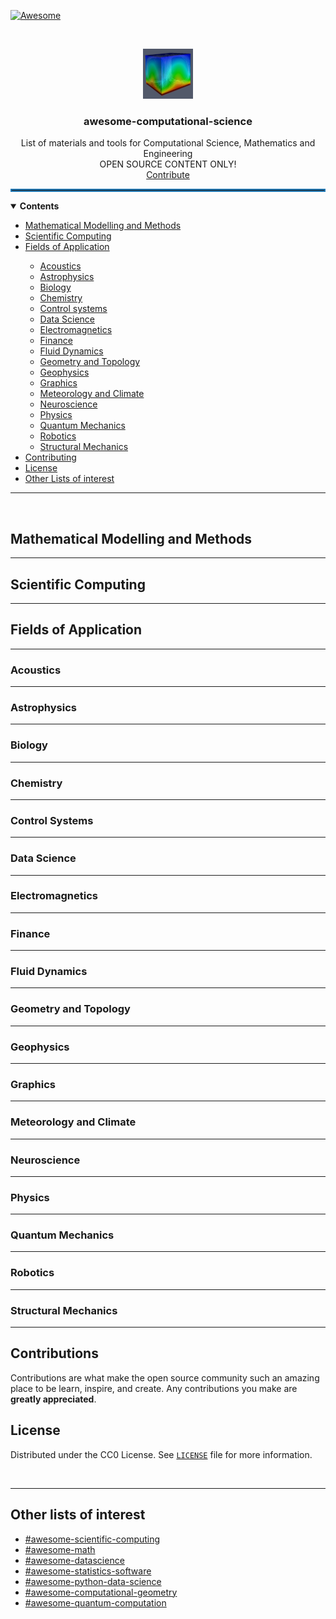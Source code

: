 [![Awesome](https://awesome.re/badge.svg)](https://awesome.re)

<!-- PROJECT LOGO -->
<br />
<p align="center">
  <a href="https://github.com/ashwin-nayak/awesome-computational-science">
    <img src="images/logo.png" alt="Logo" width="80" height="80">
  </a>

  <h3 align="center"> <b> awesome-computational-science </b> </h3>

  <p align="center">
    List of materials and tools for Computational Science, Mathematics and Engineering
    <br />
    OPEN SOURCE CONTENT ONLY!
    <br />
    <a href="https://github.com/ashwin-nayak/awesome-computational-science/issues">Contribute</a>
  </p>
</p>

<hr style="border:2px solid #1F77B4" color=#1F77B4 > </hr>

<!-- TABLE OF CONTENTS -->
<details open="open">
  <summary><b>Contents</b></summary>
  <ul>
    <li><a href="#mathematical-modelling-and-methods">Mathematical Modelling and Methods</a></li>
    <li><a href="#scientific-computing">Scientific Computing</a></li>
    <li><a href="#fields-of-application">Fields of Application</a></li>
    <ul>
        <li><a href="#acoustics">Acoustics</a></li>
        <li><a href="#astrophysics">Astrophysics</a></li>
        <li><a href="#biology">Biology</a></li>
        <li><a href="#chemistry">Chemistry</a></li>
        <li><a href="#control-systems">Control systems</a></li>
        <li><a href="#data-science">Data Science</a></li>
        <li><a href="#electromagnetics">Electromagnetics</a></li>
        <li><a href="#finance">Finance</a></li>
        <li><a href="#fluid-dynamics">Fluid Dynamics</a></li>
        <li><a href="#geometry-and-topology">Geometry and Topology</a></li>
        <li><a href="#geophysics">Geophysics</a></li>
        <li><a href="#graphics">Graphics</a></li>
        <li><a href="#meteorology-and-climate">Meteorology and Climate</a></li>
        <li><a href="#neuroscience">Neuroscience</a></li>
        <li><a href="#physics">Physics</a></li>
        <li><a href="#quantum-mechanics">Quantum Mechanics</a></li>
        <li><a href="#robotics">Robotics</a></li>
        <li><a href="#structural-mechanics">Structural Mechanics</a></li>
    </ul>
    <li><a href="#contributing">Contributing</a></li>
    <li><a href="#license">License</a></li>
    <li><a href="#other-lists-of-interest">Other Lists of interest</a></li>
    <!-- <li><a href="#acknowledgements">Acknowledgements</a></li> -->
  </ul>
</details>

---

<br/>

<!-- Mathematical Methods and Modelling -->
## Mathematical Modelling and Methods

<hr color=#1F77B4 /> </hr>


<!-- Scientific Computing -->
## Scientific Computing

<hr color=#1F77B4> </hr>

<!-- Fields of Application -->
## Fields of Application

<hr color=#1F77B4> </hr>

### Acoustics
---
### Astrophysics
---
### Biology
---
### Chemistry
---
### Control Systems
---
### Data Science
---
### Electromagnetics
---
### Finance
---
### Fluid Dynamics
---
### Geometry and Topology
---
### Geophysics
---
### Graphics
---
### Meteorology and Climate
---
### Neuroscience
---
### Physics
---
### Quantum Mechanics
---
### Robotics
---
### Structural Mechanics
---


<!-- CONTRIBUTING -->
## Contributions

Contributions are what make the open source community such an amazing place to be learn, inspire, and create. Any contributions you make are **greatly appreciated**.



<!-- LICENSE -->
## License

Distributed under the CC0 License. See [`LICENSE`](https://github.com/ashwin-nayak/awesome-computational-science/blob/main/LICENSE) file for more information.

<br />

---

## Other lists of interest

- [#awesome-scientific-computing](https://github.com/nschloe/awesome-scientific-computing) 
- [#awesome-math](https://github.com/rossant/awesome-math)
- [#awesome-datascience](https://github.com/academic/awesome-datascience)
- [#awesome-statistics-software](https://github.com/SNStatComp/awesome-official-statistics-software)
- [#awesome-python-data-science](https://github.com/krzjoa/awesome-python-data-science)
- [#awesome-computational-geometry](https://github.com/atkirtland/awesome-computational-geometry)
- [#awesome-quantum-computation](https://github.com/hsavit1/Awesome-Quantum-Computation)


<!-- MARKDOWN LINKS & IMAGES -->
<!-- https://www.markdownguide.org/basic-syntax/#reference-style-links -->
[contributors-shield]: https://img.shields.io/github/contributors/ashwin-nayak/awesome-computational-science.svg?style=for-the-badge
[contributors-url]: https://github.com/ashwin-nayak/awesome-computational-science/graphs/contributors
[forks-shield]: https://img.shields.io/github/forks/ashwin-nayak/awesome-computational-science.svg?style=for-the-badge
[forks-url]: https://github.com/ashwin-nayak/awesome-computational-science/network/members
[stars-shield]: https://img.shields.io/github/stars/ashwin-nayak/awesome-computational-science.svg?style=for-the-badge
[stars-url]: https://github.com/ashwin-nayak/awesome-computational-science/stargazers
[issues-shield]: https://img.shields.io/github/issues/ashwin-nayak/awesome-computational-science.svg?style=for-the-badge
[issues-url]: https://github.com/ashwin-nayak/awesome-computational-science/issues
[license-shield]: https://img.shields.io/github/license/ashwin-nayak/awesome-computational-science.svg?style=for-the-badge
[license-url]: https://github.com/ashwin-nayak/awesome-computational-science/blob/main/LICENSE